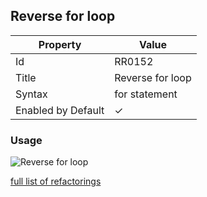 ## Reverse for loop

| Property           | Value            |
| ------------------ | ---------------- |
| Id                 | RR0152           |
| Title              | Reverse for loop |
| Syntax             | for statement    |
| Enabled by Default | &#x2713;         |

### Usage

![Reverse for loop](../../images/refactorings/ReverseForLoop.png)

[full list of refactorings](Refactorings.md)